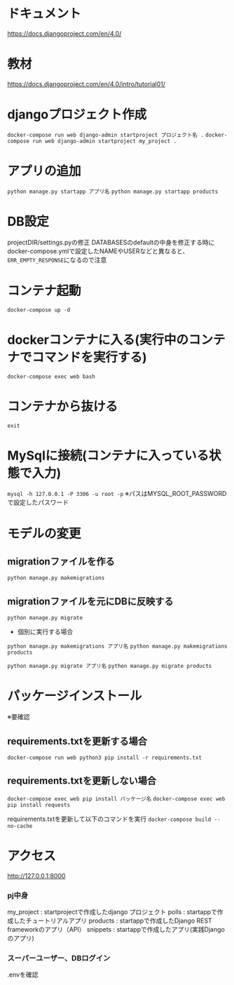 # ドキュメント

https://docs.djangoproject.com/en/4.0/

# 教材

https://docs.djangoproject.com/en/4.0/intro/tutorial01/

# djangoプロジェクト作成

`docker-compose run web django-admin startproject プロジェクト名 .`
`docker-compose run web django-admin startproject my_project .`

# アプリの追加

`python manage.py startapp アプリ名`
`python manage.py startapp products`

# DB設定

projectDIR/settings.pyの修正
DATABASESのdefaultの中身を修正する時に
docker-compose.ymlで設定したNAMEやUSERなどと異なると、`ERR_EMPTY_RESPONSE`になるので注意


# コンテナ起動

`docker-compose up -d`

# dockerコンテナに入る(実行中のコンテナでコマンドを実行する)
`docker-compose exec web bash`

# コンテナから抜ける
`exit`

# MySqlに接続(コンテナに入っている状態で入力)
`mysql -h 127.0.0.1 -P 3306 -u root -p`
※パスはMYSQL_ROOT_PASSWORDで設定したパスワード

# モデルの変更

## migrationファイルを作る
`python manage.py makemigrations`
## migrationファイルを元にDBに反映する
`python manage.py migrate`

- 個別に実行する場合

`python manage.py makemigrations アプリ名`
`python manage.py makemigrations products`

`python manage.py migrate アプリ名`
`python manage.py migrate products`


# パッケージインストール
※要確認

## requirements.txtを更新する場合

`docker-compose run web python3 pip install -r requirements.txt`

## requirements.txtを更新しない場合
`docker-compose exec web pip install パッケージ名`
`docker-compose exec web pip install requests`

requirements.txtを更新して以下のコマンドを実行
`docker-compose build --no-cache`

# アクセス

http://127.0.0.1:8000


### pj中身

my_project : startprojectで作成したdjango プロジェクト
polls : startappで作成したチュートリアルアプリ
products : startappで作成したDjango REST frameworkのアプリ（API）
snippets : startappで作成したアプリ(実践Djangoのアプリ)

### スーパーユーザー、DBログイン
.envを確認